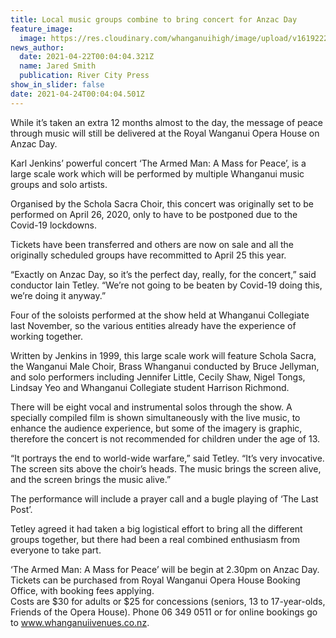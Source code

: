 ```yaml
---
title: Local music groups combine to bring concert for Anzac Day
feature_image:
  image: https://res.cloudinary.com/whanganuihigh/image/upload/v1619222968/News/Anzac_day._the_armed_man_concert.jpg
news_author:
  date: 2021-04-22T00:04:04.321Z
  name: Jared Smith
  publication: River City Press
show_in_slider: false
date: 2021-04-24T00:04:04.501Z
---
```

While it’s taken an extra 12 months almost to the day, the message of peace through music will still be delivered at the Royal Wanganui Opera House on Anzac Day.

Karl Jenkins’ powerful concert ‘The Armed Man: A Mass for Peace’, is a large scale work which will be performed by multiple Whanganui music groups and solo artists.

Organised by the Schola Sacra Choir, this concert was originally set to be performed on April 26, 2020, only to have to be postponed due to the Covid-19 lockdowns.

Tickets have been transferred and others are now on sale and all the originally scheduled groups have recommitted to April 25 this year.

“Exactly on Anzac Day, so it’s the perfect day, really, for the concert,” said conductor Iain Tetley. “We’re not going to be beaten by Covid-19 doing this, we’re doing it anyway.”

Four of the soloists performed at the show held at Whanganui Collegiate last November, so the various entities already have the experience of working together.

Written by Jenkins in 1999, this large scale work will feature Schola Sacra, the Wanganui Male Choir, Brass Whanganui conducted by Bruce Jellyman, and solo performers including Jennifer Little, Cecily Shaw, Nigel Tongs, Lindsay Yeo and Whanganui Collegiate student Harrison Richmond.

There will be eight vocal and instrumental solos through the show.
A specially compiled film is shown simultaneously with the live music, to enhance the audience experience, but some of the imagery is graphic, therefore the concert is not recommended for children under the age of 13. 

“It portrays the end to world-wide warfare,” said Tetley. “It’s very invocative. The screen sits above the choir’s heads. The music brings the screen alive, and the screen brings the music alive.”

The performance will include a prayer call and a bugle playing of ‘The Last Post’.

Tetley agreed it had taken a big logistical effort to bring all the different groups together, but there had been a real combined enthusiasm from everyone to take part.

‘The Armed Man: A Mass for Peace’ will be begin at 2.30pm on Anzac Day.  
Tickets can be purchased from Royal Wanganui Opera House Booking Office, with booking fees applying.  
Costs are $30 for adults or $25 for concessions (seniors, 13 to 17-year-olds, Friends of the Opera House). Phone 06 349 0511 or for online bookings go to www.whanganuiivenues.co.nz.
